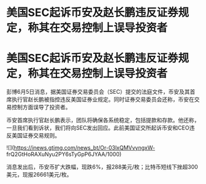 # 美国SEC起诉币安及赵长鹏违反证券规定，称其在交易控制上误导投资者

# 美国SEC起诉币安及赵长鹏违反证券规定，称其在交易控制上误导投资者

彭博6月5日消息，据美国证券交易委员会（SEC）提交的法庭文件，币安及其首席执行官赵长鹏被指控违反美国证券业规定。同时证券交易委员会还称，币安在交易控制方面误导了投资者。

币安首席执行官赵长鹏表示，团队将确保各系统稳定，包括提款和存款。他还称，一旦我们看到诉状，我们将向SEC发出回应。此前美国证交所起诉币安和CEO违反美国证券交易规则。

![](https://inews.gtimg.com/news_bt/Or-03lxQMVvyngxW-
frQ2GtHoRAXuNyu2PY6sTyGpP6JYAA/1000)

消息发出后，币安币扩大跌幅，现跌6%，报288美元/枚；比特币短线下挫超300美元，现报26661美元/枚。

